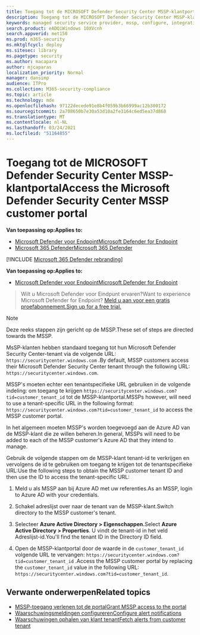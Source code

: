 ```yaml
---
title: Toegang tot de MICROSOFT Defender Security Center MSSP-klantportal
description: Toegang tot de MICROSOFT Defender Security Center MSSP-klantportal
keywords: managed security service provider, mssp, configure, integration
search.product: eADQiWindows 10XVcnh
search.appverid: met150
ms.prod: m365-security
ms.mktglfcycl: deploy
ms.sitesec: library
ms.pagetype: security
ms.author: macapara
author: mjcaparas
localization_priority: Normal
manager: dansimp
audience: ITPro
ms.collection: M365-security-compliance
ms.topic: article
ms.technology: mde
ms.openlocfilehash: 97122decede91e8b4f059b3b66999ac12b300172
ms.sourcegitcommit: 2a708650b7e30a53d10a2fe3164c6ed5ea37d868
ms.translationtype: MT
ms.contentlocale: nl-NL
ms.lasthandoff: 03/24/2021
ms.locfileid: "51164855"
---
```

# <a name="access-the-microsoft-defender-security-center-mssp-customer-portal"></a><span data-ttu-id="ca63b-104">Toegang tot de MICROSOFT Defender Security Center MSSP-klantportal</span><span class="sxs-lookup"><span data-stu-id="ca63b-104">Access the Microsoft Defender Security Center MSSP customer portal</span></span>

<span data-ttu-id="ca63b-105">**Van toepassing op:**</span><span class="sxs-lookup"><span data-stu-id="ca63b-105">**Applies to:**</span></span>
- [<span data-ttu-id="ca63b-106">Microsoft Defender voor Endpoint</span><span class="sxs-lookup"><span data-stu-id="ca63b-106">Microsoft Defender for Endpoint</span></span>](https://go.microsoft.com/fwlink/p/?linkid=2154037)
- [<span data-ttu-id="ca63b-107">Microsoft 365 Defender</span><span class="sxs-lookup"><span data-stu-id="ca63b-107">Microsoft 365 Defender</span></span>](https://go.microsoft.com/fwlink/?linkid=2118804)

[!INCLUDE [Microsoft 365 Defender rebranding](../../includes/microsoft-defender.md)]


<span data-ttu-id="ca63b-108">**Van toepassing op:**</span><span class="sxs-lookup"><span data-stu-id="ca63b-108">**Applies to:**</span></span>

- [<span data-ttu-id="ca63b-109">Microsoft Defender voor Endpoint</span><span class="sxs-lookup"><span data-stu-id="ca63b-109">Microsoft Defender for Endpoint</span></span>](https://go.microsoft.com/fwlink/?linkid=2154037)

><span data-ttu-id="ca63b-110">Wilt u Microsoft Defender voor Eindpunt ervaren?</span><span class="sxs-lookup"><span data-stu-id="ca63b-110">Want to experience Microsoft Defender for Endpoint?</span></span> [<span data-ttu-id="ca63b-111">Meld u aan voor een gratis proefabonnement.</span><span class="sxs-lookup"><span data-stu-id="ca63b-111">Sign up for a free trial.</span></span>](https://www.microsoft.com/microsoft-365/windows/microsoft-defender-atp?ocid=docs-mssp-support-abovefoldlink)




>[!NOTE] 
><span data-ttu-id="ca63b-112">Deze reeks stappen zijn gericht op de MSSP.</span><span class="sxs-lookup"><span data-stu-id="ca63b-112">These set of steps are directed towards the MSSP.</span></span> 

<span data-ttu-id="ca63b-113">MsSP-klanten hebben standaard toegang tot hun Microsoft Defender Security Center-tenant via de volgende URL: `https://securitycenter.windows.com` .</span><span class="sxs-lookup"><span data-stu-id="ca63b-113">By default, MSSP customers access their Microsoft Defender Security Center tenant through the following URL: `https://securitycenter.windows.com`.</span></span>
 

<span data-ttu-id="ca63b-114">MSSP's moeten echter een tenantspecifieke URL gebruiken in de volgende indeling: om toegang te krijgen  `https://securitycenter.windows.com?tid=customer_tenant_id` tot de MSSP-klantportal.</span><span class="sxs-lookup"><span data-stu-id="ca63b-114">MSSPs however, will need to use a tenant-specific URL in the following format:  `https://securitycenter.windows.com?tid=customer_tenant_id` to access the MSSP customer portal.</span></span> 

<span data-ttu-id="ca63b-115">In het algemeen moeten MSSP's worden toegevoegd aan de Azure AD van de MSSP-klant die ze willen beheren.</span><span class="sxs-lookup"><span data-stu-id="ca63b-115">In general, MSSPs will need to be added to each of the MSSP customer's Azure AD that they intend to manage.</span></span>


<span data-ttu-id="ca63b-116">Gebruik de volgende stappen om de MSSP-klant tenant-id te verkrijgen en vervolgens de id te gebruiken om toegang te krijgen tot de tenantspecifieke URL:</span><span class="sxs-lookup"><span data-stu-id="ca63b-116">Use the following steps to obtain the MSSP customer tenant ID and then use the ID to access the tenant-specific URL:</span></span>

1. <span data-ttu-id="ca63b-117">Meld u als MSSP aan bij Azure AD met uw referenties.</span><span class="sxs-lookup"><span data-stu-id="ca63b-117">As an MSSP, login to Azure AD with your credentials.</span></span> 

2. <span data-ttu-id="ca63b-118">Schakel adreslijst over naar de tenant van de MSSP-klant.</span><span class="sxs-lookup"><span data-stu-id="ca63b-118">Switch directory to the MSSP customer's tenant.</span></span>

3.  <span data-ttu-id="ca63b-119">Selecteer **Azure Active Directory > Eigenschappen.**</span><span class="sxs-lookup"><span data-stu-id="ca63b-119">Select **Azure Active Directory > Properties**.</span></span> <span data-ttu-id="ca63b-120">U vindt de tenant-id in het veld Adreslijst-id.</span><span class="sxs-lookup"><span data-stu-id="ca63b-120">You'll find the tenant ID in the Directory ID field.</span></span> 

4. <span data-ttu-id="ca63b-121">Open de MSSP-klantportal door de waarde in de `customer_tenant_id` volgende URL te vervangen: `https://securitycenter.windows.com?tid=customer_tenant_id` .</span><span class="sxs-lookup"><span data-stu-id="ca63b-121">Access the MSSP customer portal by replacing the `customer_tenant_id` value in the following URL: `https://securitycenter.windows.com?tid=customer_tenant_id`.</span></span>


## <a name="related-topics"></a><span data-ttu-id="ca63b-122">Verwante onderwerpen</span><span class="sxs-lookup"><span data-stu-id="ca63b-122">Related topics</span></span>
- [<span data-ttu-id="ca63b-123">MSSP-toegang verlenen tot de portal</span><span class="sxs-lookup"><span data-stu-id="ca63b-123">Grant MSSP access to the portal</span></span>](grant-mssp-access.md)
- [<span data-ttu-id="ca63b-124">Waarschuwingsmeldingen configureren</span><span class="sxs-lookup"><span data-stu-id="ca63b-124">Configure alert notifications</span></span>](configure-mssp-notifications.md)
- [<span data-ttu-id="ca63b-125">Waarschuwingen ophalen van klant tenant</span><span class="sxs-lookup"><span data-stu-id="ca63b-125">Fetch alerts from customer tenant</span></span>](fetch-alerts-mssp.md)
